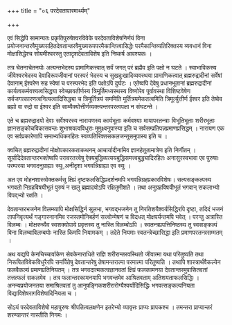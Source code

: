 +++
title = "०६ परदेवतापारमार्थ्यम्"

+++

एवं सिद्धेपि सामान्यतः प्रकृतिपुरुषेश्वरविवेके परदेवताविशेषनिर्णयं विना प्रयोजनान्तरवैमुख्यसहितदेवतान्तरवैमुख्यरूपपरमैकान्तित्वासिद्धेः परमैकान्तिव्यतिरिक्तस्य व्यवधानं विना मोक्षासिद्धेश्च सोयमीश्वरस्तु एतादृशदेवताविशेष इति निष्कर्ष आवश्यकः ।

तत्र चेतनाचेतनयोः अत्यन्तभेदस्य प्रामाणिकत्त्वात् सर्वं जगत् परं ब्रह्मैव इति पक्षो न घटते । स्वाभाविकस्य जीवेश्वरभेदस्य देवादिरूपजीवानां परस्परं भेदस्य च सुखदुःखादिव्यवस्थया प्रामाणिकत्वात् ब्रह्मरुद्रादीनां सर्वेषां देवानाम् ईश्वरेण सह स्वेषां च परस्परभेद इति पक्षोऽपि दुर्घटः । एतेष्वपि देवेषु प्रधानभूतानां ब्रह्मरुद्रादीनां कार्यत्वकर्मवश्यत्वसिद्ध्या स्वेच्छावतीर्णस्य त्रिमूर्तिमध्यस्थस्य विष्णोरेव पूर्वावस्था विशिष्टवेषेण सर्वजगत्कारणत्वनित्यत्वादिसिद्ध्या च त्रिमूर्तित्रयं सममिति मूर्तित्रयमेकतत्वमिति त्रिमूर्त्युत्तीर्ण ईश्वर इति तेष्वेव ब्रह्मो वा रुद्रो वा ईश्वर इति साम्यैक्योत्तीर्णव्यक्त्यन्तरपरत्वपक्षा न संघटन्ते ।

एते च ब्रह्मरुद्रादयो देवाः सर्वेश्वरस्य नारायणस्य कार्यभूताः कर्मवश्याः मायापरतन्त्राः विभूतिभूताः शरीरभूताः ज्ञानसङ्कोचविकासवन्तः शुभाश्रयत्वविधुराः मुमुक्ष्वनुपास्या इति च सर्वसम्प्रतिपन्नप्रमाणप्रसिद्धम् । नारायण एक एव सर्वप्रकारेणापि समाभ्यधिकरहितः स्वव्यतिरिक्तसकलजन्तुसमुपास्य इति च ।

क्वचित् ब्रह्मरुद्रादीनां मोक्षोपकारकताकथनम् आचार्यादीनामिव ज्ञानहेतुतामात्रेण इति निर्णीतम् । सूर्यादिदेवतान्तरभक्तेष्वपि परावरतत्त्वेषु ऐक्यबुद्धिव्यत्ययबुद्धिसमत्त्वबुद्ध्यादिरहितः अनासुरस्वभावा एव पुरुषाः परम्परया भगवदनुग्राह्याः स्युः,अनीदृशा भगवन्निग्राह्या एव स्युः ।

अत एव मोहनशास्त्रोक्तकर्मसु क्षिप्रं दृष्टफलसिद्धिप्रदर्शनमपि भगवन्निग्रहप्रकारविशेषः। सत्यसङ्कल्पस्य भगवतो निग्रहविषयीभूतं पुरुषं न खलु ब्रह्मादयोऽपि रक्षितुमीशते । तथा अनुग्रहविषयीभूतं भगवान् सकलाभ्यो विपद्भ्यो रक्षति ।

देवतान्तरभजनेन विलम्ब्यापि मोक्षसिद्धिर्न सुलभा, भगवद्भजनेन तु निरतिशयैश्वर्यसिद्धिरपि दृष्टा, तदिदं भजनं तापनिवृत्त्यर्थं गङ्गास्नानमिव रजस्तमोनिबर्हणं सत्त्वोन्मेषणं च विदधत् मोक्षपर्यन्तमपि भवेत् । परन्तु अत्रास्ति विलम्बः । मोक्षरुच्यैव स्वशक्योपाये प्रवृत्तस्य तु नास्ति विलम्बोऽपि । स्वतन्त्रप्रपत्तिनिष्ठस्य तु स्वसङ्कल्पं विना विलम्बाविलम्बयोः नास्ति किमपि नियामकम् । तदेते नियमाः स्वतन्त्रेच्छासिद्धा इति प्रमाणपरतन्त्रसम्मतम् ।

अथ यद्यपि केनचिच्चार्वाकेण सेवकेनाराधिते राज्ञि शरीरान्तरवस्थितो जीवात्मा यथा परितुष्यति तथा निरूपितविवेकविधुरैरपि समर्पितेषु देवतान्तरेषु तेषामन्तरात्मा परमात्मा परितुष्यति । तथापि शास्त्रार्थवैकल्येन फलवैकल्यं प्रमाणप्रतिनियतम् । तत्र भगवदात्मकत्वज्ञानवतां क्षिप्रं फलकामनया देवतान्तरमुपासितवतां तत्तत्फलं सकलमेव । तत्र फलान्तरकामनयापि भगवन्तमेव आश्रितवताम् अतिशयताफलसिद्धिः । अनन्यप्रयोजनतया समाश्रितवतां तु आनुषङ्गिकशरीरारोग्यैश्वर्यादिसिद्धिः भगवत्सङ्कल्पनियता विद्याविशेषरागविशेषादिनियता च ।

सोऽयं परदेवताविशेषो महापुरुषः श्रीपतित्वलक्षणेन इतरेभ्यो व्यावृत्तः प्राप्यः प्रापकश्च । तमन्तरा प्राप्यान्तरं शरण्यान्तरं नास्तीति निगमः ।

